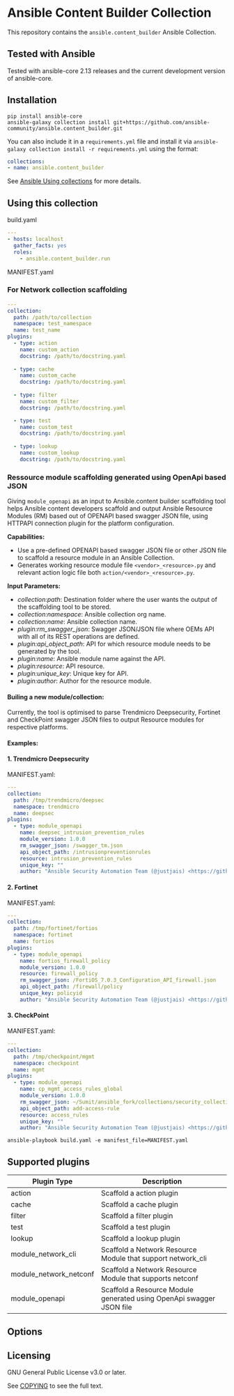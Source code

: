 # Ansible Content Builder Collection

This repository contains the `ansible.content_builder` Ansible Collection.

## Tested with Ansible

Tested with ansible-core 2.13 releases and the current development version of ansible-core.

## Installation

```
pip install ansible-core
ansible-galaxy collection install git+https://github.com/ansible-community/ansible.content_builder.git
```

You can also include it in a `requirements.yml` file and install it via `ansible-galaxy collection install -r requirements.yml` using the format:

```yaml
collections:
- name: ansible.content_builder
```

See [Ansible Using collections](https://docs.ansible.com/ansible/latest/user_guide/collections_using.html) for more details.

## Using this collection

build.yaml
```yaml
---
- hosts: localhost
  gather_facts: yes
  roles:
    - ansible.content_builder.run
```
MANIFEST.yaml
### For Network collection scaffolding
```yaml
---
collection:
  path: /path/to/collection
  namespace: test_namespace
  name: test_name
plugins:
  - type: action
    name: custom_action
    docstring: /path/to/docstring.yaml
  
  - type: cache
    name: custom_cache
    docstring: /path/to/docstring.yaml
  
  - type: filter
    name: custom_filter
    docstring: /path/to/docstring.yaml

  - type: test
    name: custom_test
    docstring: /path/to/docstring.yaml
  
  - type: lookup
    name: custom_lookup
    docstring: /path/to/docstring.yaml
```

### Ressource module scaffolding generated using OpenApi based JSON 

Giving `module_openapi` as an input to Ansible.content builder scaffolding tool helps Ansible content developers scaffold and output Ansible Resource Modules (RM) based out of OPENAPI based swagger JSON file, using HTTPAPI connection plugin for the platform configuration.

**Capabilities:**
- Use a pre-defined OPENAPI based swagger JSON file or other JSON file to scaffold a resource module in an Ansible Collection.
- Generates working resource module file `<vendor>_<resource>.py` and relevant action logic file both `action/<vendor>_<resource>.py`.

**Input Parameters:**

- *collection:path*: Destination folder where the user wants the output of the scaffolding tool to be stored.
- *collection:namespace*: Ansible collection org name.
- *collection:name*: Ansible collection name.
- *plugin:rm_swagger_json*: Swagger JSON/JSON file where OEMs API with all of its REST operations are defined.
- *plugin:api_object_path*: API for which resource module needs to be generated by the tool.
- *plugin:name*: Ansible module name against the API.
- *plugin:resource*: API resource.
- *plugin:unique_key*: Unique key for API.
- *plugin:author*: Author for the resource module.

#### Builing a new module/collection:

Currently, the tool is optimised to parse Trendmicro Deepsecurity, Fortinet and CheckPoint swagger JSON files to output Resource modules for respective platforms.

#### Examples:

#### 1. Trendmicro Deepsecurity

MANIFEST.yaml:
```yaml
---
collection:
  path: /tmp/trendmicro/deepsec
  namespace: trendmicro
  name: deepsec
plugins:
  - type: module_openapi
    name: deepsec_intrusion_prevention_rules
    module_version: 1.0.0
    rm_swagger_json: /swagger_tm.json
    api_object_path: /intrusionpreventionrules
    resource: intrusion_prevention_rules
    unique_key: ""
    author: "Ansible Security Automation Team (@justjais) <https://github.com/ansible-security>"
```

#### 2. Fortinet

MANIFEST.yaml:
```yaml
---
collection:
  path: /tmp/fortinet/fortios
  namespace: fortinet
  name: fortios
plugins:
  - type: module_openapi
    name: fortios_firewall_policy
    module_version: 1.0.0
    resource: firewall_policy
    rm_swagger_json: /FortiOS_7.0.3_Configuration_API_firewall.json
    api_object_path: /firewall/policy
    unique_key: policyid
    author: "Ansible Security Automation Team (@justjais) <https://github.com/ansible-security>"
```

#### 3. CheckPoint

MANIFEST.yaml:
```yaml
---
collection:
  path: /tmp/checkpoint/mgmt
  namespace: checkpoint
  name: mgmt
plugins:
  - type: module_openapi
    name: cp_mgmt_access_rules_global
    module_version: 1.0.0
    rm_swagger_json: ~/Sumit/ansible_fork/collections/security_collections/doc_generator/apis_ckp.json
    api_object_path: add-access-rule
    resource: access_rules
    unique_key: ""
    author: "Ansible Security Automation Team (@justjais) <https://github.com/ansible-security>"
```

```
ansible-playbook build.yaml -e manifest_file=MANIFEST.yaml 
```

## Supported plugins

| **Plugin Type**        | **Description**                                                      |
|------------------------|----------------------------------------------------------------------|
| action                 | Scaffold a action plugin                                             |
| cache                  | Scaffold a cache plugin                                              |
| filter                 | Scaffold a filter plugin                                             |
| test                   | Scaffold a test plugin                                               |
| lookup                 | Scaffold a lookup plugin                                             |
| module_network_cli     | Scaffold a Network Resource Module that support network_cli          |
| module_network_netconf | Scaffold a Network Resource Module that supports netconf             |
| module_openapi         | Scaffold a Resource Module generated using OpenApi swagger JSON file |

## Options


## Licensing

GNU General Public License v3.0 or later.

See [COPYING](https://www.gnu.org/licenses/gpl-3.0.txt) to see the full text.

